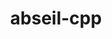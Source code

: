 ---
title: "abseil-cpp"
layout: cache
categories: [package, develop]
meta: {"compilers": ["apple-clang@=16.0.0", "gcc@=10.3.0", "gcc@=11.1.0", "gcc@=11.4.0", "gcc@=12.4.0", "gcc@=13.2.0", "gcc@=9.4.0", "oneapi@=2024.2.1"], "num_specs": 23, "num_specs_by_stack": {"aws-pcluster-neoverse_v1": 1, "aws-pcluster-x86_64_v4": 2, "data-vis-sdk": 5, "e4s": 2, "e4s-cray-sles": 2, "e4s-neoverse-v2": 1, "e4s-neoverse_v1": 4, "e4s-oneapi": 1, "e4s-power": 1, "e4s-rocm-external": 1, "hep": 1, "ml-darwin-aarch64-mps": 1, "ml-linux-aarch64-cpu": 1, "ml-linux-aarch64-cuda": 1, "ml-linux-x86_64-cpu": 1, "ml-linux-x86_64-cuda": 1, "ml-linux-x86_64-rocm": 1, "root": 23}, "oss": ["amzn2", "sequoia", "sle_hpc15", "ubuntu20.04", "ubuntu22.04", "ubuntu24.04"], "platforms": ["darwin", "linux"], "stacks": ["aws-pcluster-neoverse_v1", "aws-pcluster-x86_64_v4", "data-vis-sdk", "e4s", "e4s-cray-sles", "e4s-neoverse-v2", "e4s-neoverse_v1", "e4s-oneapi", "e4s-power", "e4s-rocm-external", "hep", "ml-darwin-aarch64-mps", "ml-linux-aarch64-cpu", "ml-linux-aarch64-cuda", "ml-linux-x86_64-cpu", "ml-linux-x86_64-cuda", "ml-linux-x86_64-rocm", "root"], "targets": ["aarch64", "neoverse_v1", "neoverse_v2", "ppc64le", "x86_64_v3", "x86_64_v4"], "versions": ["20240722.0"]}
spec_details: [{"compiler": "gcc@=11.1.0", "hash": "3jfv24n2y4uiif4h6q4whbgpsxp3ibqt", "os": "ubuntu20.04", "platform": "linux", "size": "-", "stacks": ["data-vis-sdk", "root"], "target": "x86_64_v3", "variants": ["build_system=cmake", "build_type=Release", "cxxstd=14", "generator=make", "~ipo", "+shared"], "versions": ["20240722.0"]}, {"compiler": "oneapi@=2024.2.1", "hash": "5dzg5uyw4cgbhhefgnfar5brwtd3k5tl", "os": "ubuntu22.04", "platform": "linux", "size": "-", "stacks": ["e4s-oneapi", "root"], "target": "x86_64_v3", "variants": ["build_system=cmake", "build_type=Release", "cxxstd=14", "generator=make", "~ipo", "+shared"], "versions": ["20240722.0"]}, {"compiler": "gcc@=11.4.0", "hash": "6feorysohdfnlo6l3sjsdxzrjdjvuj2d", "os": "ubuntu22.04", "platform": "linux", "size": "-", "stacks": ["e4s-neoverse_v1", "root"], "target": "neoverse_v1", "variants": ["build_system=cmake", "build_type=Release", "cxxstd=14", "generator=make", "~ipo", "+shared"], "versions": ["20240722.0"]}, {"compiler": "gcc@=13.2.0", "hash": "a34fngb62smifhsyltrifpoerkbky7zc", "os": "ubuntu24.04", "platform": "linux", "size": "-", "stacks": ["ml-linux-x86_64-cpu", "ml-linux-x86_64-cuda", "ml-linux-x86_64-rocm", "root"], "target": "x86_64_v3", "variants": ["build_system=cmake", "build_type=Release", "cxxstd=14", "generator=make", "~ipo", "+shared"], "versions": ["20240722.0"]}, {"compiler": "gcc@=11.4.0", "hash": "aeq5esuloeqlhtx56c453tvefygw4yvp", "os": "ubuntu22.04", "platform": "linux", "size": "-", "stacks": ["e4s-neoverse_v1", "root"], "target": "neoverse_v1", "variants": ["build_system=cmake", "build_type=Release", "cxxstd=14", "generator=make", "~ipo", "+shared"], "versions": ["20240722.0"]}, {"compiler": "gcc@=11.1.0", "hash": "akb4qj2qzzlh3ycduzyscruh5vukk2vt", "os": "ubuntu20.04", "platform": "linux", "size": "-", "stacks": ["data-vis-sdk", "root"], "target": "x86_64_v3", "variants": ["build_system=cmake", "build_type=Release", "cxxstd=14", "generator=make", "~ipo", "+shared"], "versions": ["20240722.0"]}, {"compiler": "apple-clang@=16.0.0", "hash": "bxdb4zssg3s67ttfajeg7povkw2big37", "os": "sequoia", "platform": "darwin", "size": "-", "stacks": ["ml-darwin-aarch64-mps", "root"], "target": "aarch64", "variants": ["build_system=cmake", "build_type=Release", "cxxstd=14", "generator=make", "~ipo", "+shared"], "versions": ["20240722.0"]}, {"compiler": "gcc@=10.3.0", "hash": "c5luwjgjdrfrpwaddy62r2ryl3op47lf", "os": "sle_hpc15", "platform": "linux", "size": "-", "stacks": ["e4s-cray-sles", "root"], "target": "x86_64_v4", "variants": ["build_system=cmake", "build_type=Release", "cxxstd=14", "generator=make", "~ipo", "+shared"], "versions": ["20240722.0"]}, {"compiler": "gcc@=11.4.0", "hash": "ftjdwrbigkyoxb5vlxy477rcuygl37us", "os": "ubuntu22.04", "platform": "linux", "size": "-", "stacks": ["e4s", "root"], "target": "x86_64_v3", "variants": ["build_system=cmake", "build_type=Release", "cxxstd=14", "generator=make", "~ipo", "+shared"], "versions": ["20240722.0"]}, {"compiler": "gcc@=11.1.0", "hash": "fxhe3egkkxwpxrwnd22y7tey3af6ulv4", "os": "ubuntu20.04", "platform": "linux", "size": "-", "stacks": ["data-vis-sdk", "root"], "target": "x86_64_v3", "variants": ["build_system=cmake", "build_type=Release", "cxxstd=14", "generator=make", "~ipo", "+shared"], "versions": ["20240722.0"]}, {"compiler": "gcc@=11.1.0", "hash": "g2ul3aqbidnwbllyqm2axiggj5au6jjj", "os": "ubuntu20.04", "platform": "linux", "size": "-", "stacks": ["data-vis-sdk", "root"], "target": "x86_64_v3", "variants": ["build_system=cmake", "build_type=Release", "cxxstd=14", "generator=make", "~ipo", "+shared"], "versions": ["20240722.0"]}, {"compiler": "gcc@=11.1.0", "hash": "i3huivgvfjoidmwl5rzvsgrdgdjkr4qs", "os": "ubuntu20.04", "platform": "linux", "size": "-", "stacks": ["data-vis-sdk", "root"], "target": "x86_64_v3", "variants": ["build_system=cmake", "build_type=Release", "cxxstd=14", "generator=make", "~ipo", "+shared"], "versions": ["20240722.0"]}, {"compiler": "gcc@=11.4.0", "hash": "jil5hecbvh5t4pztswfw57al6q3aqxzn", "os": "ubuntu22.04", "platform": "linux", "size": "-", "stacks": ["hep", "root"], "target": "x86_64_v3", "variants": ["build_system=cmake", "build_type=Release", "cxxstd=14", "generator=make", "~ipo", "+shared"], "versions": ["20240722.0"]}, {"compiler": "gcc@=11.4.0", "hash": "keritzorp4zqpipg23j6bcba45gu6ytt", "os": "ubuntu22.04", "platform": "linux", "size": "-", "stacks": ["e4s-neoverse_v1", "root"], "target": "neoverse_v1", "variants": ["build_system=cmake", "build_type=Release", "cxxstd=14", "generator=make", "~ipo", "+shared"], "versions": ["20240722.0"]}, {"compiler": "gcc@=12.4.0", "hash": "mm7qm7duquetezmwmwvpfdafq7zr7w6o", "os": "amzn2", "platform": "linux", "size": "-", "stacks": ["aws-pcluster-neoverse_v1", "root"], "target": "neoverse_v1", "variants": ["build_system=cmake", "build_type=Release", "cxxstd=14", "generator=make", "~ipo", "+shared"], "versions": ["20240722.0"]}, {"compiler": "gcc@=9.4.0", "hash": "q4s5qlxfzeluxyltujalv5jctjumsloh", "os": "ubuntu20.04", "platform": "linux", "size": "-", "stacks": ["e4s-power", "root"], "target": "ppc64le", "variants": ["build_system=cmake", "build_type=Release", "cxxstd=14", "generator=make", "~ipo", "+shared"], "versions": ["20240722.0"]}, {"compiler": "gcc@=12.4.0", "hash": "rsewanckli44lxbbxaj75xilm4avla6x", "os": "amzn2", "platform": "linux", "size": "-", "stacks": ["aws-pcluster-x86_64_v4", "root"], "target": "x86_64_v3", "variants": ["build_system=cmake", "build_type=Release", "cxxstd=14", "generator=make", "~ipo", "+shared"], "versions": ["20240722.0"]}, {"compiler": "gcc@=10.3.0", "hash": "s3eiqvxb3ebs4uixwfsimgiztdy5sijq", "os": "sle_hpc15", "platform": "linux", "size": "-", "stacks": ["e4s-cray-sles", "root"], "target": "x86_64_v4", "variants": ["build_system=cmake", "build_type=Release", "cxxstd=14", "generator=make", "~ipo", "+shared"], "versions": ["20240722.0"]}, {"compiler": "gcc@=11.4.0", "hash": "tgmdco6e6tlpysd3xvvgf4rxabl5z5dv", "os": "ubuntu22.04", "platform": "linux", "size": "-", "stacks": ["e4s-neoverse-v2", "root"], "target": "neoverse_v2", "variants": ["build_system=cmake", "build_type=Release", "cxxstd=14", "generator=make", "~ipo", "+shared"], "versions": ["20240722.0"]}, {"compiler": "gcc@=12.4.0", "hash": "ubyab5obdo3cbg4nu4s7uopx2pvmiboq", "os": "amzn2", "platform": "linux", "size": "-", "stacks": ["aws-pcluster-x86_64_v4", "root"], "target": "x86_64_v4", "variants": ["build_system=cmake", "build_type=Release", "cxxstd=14", "generator=make", "~ipo", "+shared"], "versions": ["20240722.0"]}, {"compiler": "gcc@=11.4.0", "hash": "vx5bna3jydqrwq7a52crrgxrxqvzxwgs", "os": "ubuntu22.04", "platform": "linux", "size": "-", "stacks": ["e4s", "e4s-rocm-external", "root"], "target": "x86_64_v3", "variants": ["build_system=cmake", "build_type=Release", "cxxstd=14", "generator=make", "~ipo", "+shared"], "versions": ["20240722.0"]}, {"compiler": "gcc@=11.4.0", "hash": "w4bn2attixe2e737gj4sdcvqthyya5m4", "os": "ubuntu22.04", "platform": "linux", "size": "-", "stacks": ["e4s-neoverse_v1", "root"], "target": "neoverse_v1", "variants": ["build_system=cmake", "build_type=Release", "cxxstd=14", "generator=make", "~ipo", "+shared"], "versions": ["20240722.0"]}, {"compiler": "gcc@=13.2.0", "hash": "zz6bpbuju4yytqot2nmw4uwxwpxkk4po", "os": "ubuntu24.04", "platform": "linux", "size": "-", "stacks": ["ml-linux-aarch64-cpu", "ml-linux-aarch64-cuda", "root"], "target": "aarch64", "variants": ["build_system=cmake", "build_type=Release", "cxxstd=14", "generator=make", "~ipo", "+shared"], "versions": ["20240722.0"]}]
---